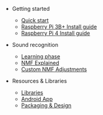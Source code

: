 - Getting started

  - [Quick start](GetStarted.md)
  - [Raspberry Pi 3B+ Install guide](install-R3B-english.md)
  - [Raspberry Pi 4 Install guide](install-R4.md)
  
- Sound recognition 

  - [Learning phase](Learning.md)
  - [NMF Explained](NoticeNMF.md)
  - [Custom NMF Adjustments](README.md)

- Resources & Libraries 

  - [Libraries](Libraries.md)
  - [Android App](App.md)
  - [Packaging & Design](Design.md)
